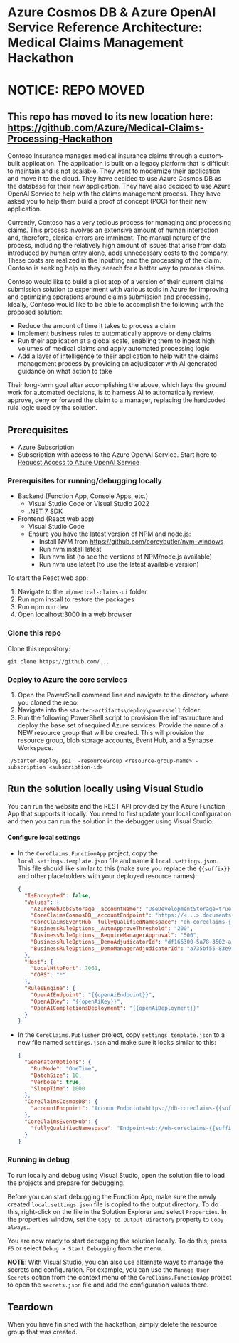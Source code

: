 # Azure Cosmos DB & Azure OpenAI Service Reference Architecture: Medical Claims Management Hackathon

# **NOTICE: REPO MOVED**
## This repo has moved to its new location here: <https://github.com/Azure/Medical-Claims-Processing-Hackathon>

Contoso Insurance manages medical insurance claims through a custom-built application. The application is built on a legacy platform that is difficult to maintain and is not scalable. They want to modernize their application and move it to the cloud. They have decided to use Azure Cosmos DB as the database for their new application. They have also decided to use Azure OpenAI Service to help with the claims management process. They have asked you to help them build a proof of concept (POC) for their new application.

Currently, Contoso has a very tedious process for managing and processing claims. This process involves an extensive amount of human interaction and, therefore, clerical errors are imminent. The manual nature of the process, including the relatively high amount of issues that arise from data introduced by human entry alone, adds unnecessary costs to the company. These costs are realized in the inputting and the processing of the claim. Contoso is seeking help as they search for a better way to process claims.

Contoso would like to build a pilot atop of a version of their current claims submission solution to experiment with various tools in Azure for improving and optimizing operations around claims submission and processing. Ideally, Contoso would like to be able to accomplish the following with the proposed solution:

- Reduce the amount of time it takes to process a claim
- Implement business rules to automatically approve or deny claims
- Run their application at a global scale, enabling them to ingest high volumes of medical claims and apply automated processing logic
- Add a layer of intelligence to their application to help with the claims management process by providing an adjudicator with AI generated guidance on what action to take

Their long-term goal after accomplishing the above, which lays the ground work for automated decisions, is to harness AI to automatically review, approve, deny or forward the claim to a manager, replacing the hardcoded rule logic used by the solution.

## Prerequisites

- Azure Subscription
- Subscription with access to the Azure OpenAI Service. Start here to [Request Access to Azure OpenAI Service](https://customervoice.microsoft.com/Pages/ResponsePage.aspx?id=v4j5cvGGr0GRqy180BHbR7en2Ais5pxKtso_Pz4b1_xUOFA5Qk1UWDRBMjg0WFhPMkIzTzhKQ1dWNyQlQCN0PWcu)

### Prerequisites for running/debugging locally

- Backend (Function App, Console Apps, etc.)
  - Visual Studio Code or Visual Studio 2022
  - .NET 7 SDK
- Frontend (React web app)
  - Visual Studio Code
  - Ensure you have the latest version of NPM and node.js:
    - Install NVM from https://github.com/coreybutler/nvm-windows
    - Run nvm install latest
    - Run nvm list (to see the versions of NPM/node.js available)
    - Run nvm use latest (to use the latest available version)

To start the React web app:

1. Navigate to the `ui/medical-claims-ui` folder
2. Run npm install to restore the packages
3. Run npm run dev
4. Open localhost:3000 in a web browser

### Clone this repo

Clone this repository:

```pwsh
git clone https://github.com/...
```

### Deploy to Azure the core services

1. Open the PowerShell command line and navigate to the directory where you cloned the repo.
2. Navigate into the `starter-artifacts\deploy\powershell` folder.
3. Run the following PowerShell script to provision the infrastructure and deploy the base set of required Azure services. Provide the name of a NEW resource group that will be created. This will provision the resource group, blob storage accounts, Event Hub, and a Synapse Workspace.

```pwsh
./Starter-Deploy.ps1  -resourceGroup <resource-group-name> -subscription <subscription-id>
```

## Run the solution locally using Visual Studio

You can run the website and the REST API provided by the Azure Function App that supports it locally. You need to first update your local configuration and then you can run the solution in the debugger using Visual Studio.

#### Configure local settings

- In the `CoreClaims.FunctionApp` project, copy the `local.settings.template.json` file and name it `local.settings.json`. This file should like similar to this (make sure you replace the `{{suffix}}` and other placeholders with your deployed resource names):

    ```json
    {
      "IsEncrypted": false,
      "Values": {
        "AzureWebJobsStorage__accountName": "UseDevelopmentStorage=true",
        "CoreClaimsCosmosDB__accountEndpoint": "https://<...>.documents.azure.com:443/",
        "CoreClaimsEventHub__fullyQualifiedNamespace": "eh-coreclaims-{{suffix}}.servicebus.windows.net",
        "BusinessRuleOptions__AutoApproveThreshold": "200",
        "BusinessRuleOptions__RequireManagerApproval": "500",
        "BusinessRuleOptions__DemoAdjudicatorId": "df166300-5a78-3502-a46a-832842197811",
        "BusinessRuleOptions__DemoManagerAdjudicatorId": "a735bf55-83e9-331a-899d-a82a60b9f60c"
      },
      "Host": {
        "LocalHttpPort": 7061,
        "CORS": "*"
      },
      "RulesEngine": {
        "OpenAIEndpoint": "{{openAiEndpoint}}",
        "OpenAIKey": "{{openAiKey}}",
        "OpenAICompletionsDeployment": "{{openAiDeployment}}"
      }
    }
    ```

- In the `CoreClaims.Publisher` project, copy `settings.template.json` to a new file named `settings.json` and make sure it looks similar to this:

    ```json
    {
      "GeneratorOptions": {
        "RunMode": "OneTime",
        "BatchSize": 10,
        "Verbose": true,
        "SleepTime": 1000
      },
      "CoreClaimsCosmosDB": {
        "accountEndpoint": "AccountEndpoint=https://db-coreclaims-{{suffix}}.documents.azure.com:443/;AccountKey={{cosmosKey}};"
      },
      "CoreClaimsEventHub": {
        "fullyQualifiedNamespace": "Endpoint=sb://eh-coreclaims-{{suffix}}.servicebus.windows.net/;SharedAccessKeyName=RootManageSharedAccessKey;SharedAccessKey={{eventHubKey}}"
      }
    }
    ```

### Running in debug

To run locally and debug using Visual Studio, open the solution file to load the projects and prepare for debugging.

Before you can start debugging the Function App, make sure the newly created `local.settings.json` file is copied to the output directory. To do this, right-click on the file in the Solution Explorer and select `Properties`. In the properties window, set the `Copy to Output Directory` property to `Copy always`..

You are now ready to start debugging the solution locally. To do this, press `F5` or select `Debug > Start Debugging` from the menu.

**NOTE**: With Visual Studio, you can also use alternate ways to manage the secrets and configuration. For example, you can use the `Manage User Secrets` option from the context menu of the `CoreClaims.FunctionApp` project to open the `secrets.json` file and add the configuration values there.

## Teardown

When you have finished with the hackathon, simply delete the resource group that was created.
